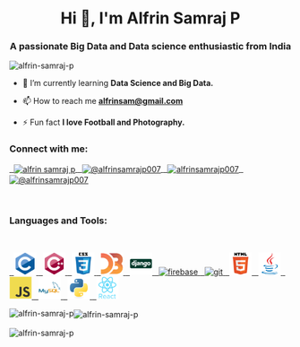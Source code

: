 <h1 align="center">Hi 👋, I'm Alfrin Samraj P</h1>
<h3 align="center">A passionate Big Data and Data science enthusiastic from India</h3>

<p align="left"> <img src="https://komarev.com/ghpvc/?username=alfrin-samraj-p&label=Profile%20views&color=0e75b6&style=flat" alt="alfrin-samraj-p" /> </p>

- 🌱 I’m currently learning **Data Science and Big Data.**

- 📫 How to reach me **alfrinsam@gmail.com**

- ⚡ Fun fact **I love Football and Photography.**

<h3 align="left">Connect with me:</h3>
<p align="left">
<a href="https://linkedin.com/in/alfrin samraj p" target="blank">&nbsp;
<img align="center" src="https://raw.githubusercontent.com/rahuldkjain/github-profile-readme-generator/neutral-icons/src/images/icons/Social/linked-in-alt.svg" alt="alfrin samraj p" height="30" width="40" />
</a>
<a href="https://www.hackerrank.com/@alfrinsamrajp007" target="blank">&nbsp;
<img align="center" src="https://raw.githubusercontent.com/rahuldkjain/github-profile-readme-generator/neutral-icons/src/images/icons/Social/hackerrank.svg" alt="@alfrinsamrajp007" height="30" width="40" />
</a>
<a href="https://www.leetcode.com/alfrinsamrajp007" target="blank">&nbsp;
<img align="center" src="https://raw.githubusercontent.com/rahuldkjain/github-profile-readme-generator/neutral-icons/src/images/icons/Social/leet-code.svg" alt="alfrinsamrajp007" height="30" width="40" />
</a>
<a href="https://www.hackerearth.com/@alfrinsamrajp007" target="blank">&nbsp;
<img align="center" src="https://raw.githubusercontent.com/rahuldkjain/github-profile-readme-generator/neutral-icons/src/images/icons/Social/hackerearth.svg" alt="@alfrinsamrajp007" height="30" width="40" />
</a>
</p>&nbsp;

<h3 align="left">Languages and Tools:</h3>
&nbsp;
<p align="left"> <a href="https://www.cprogramming.com/" target="_blank"> &nbsp;
<img src="https://raw.githubusercontent.com/devicons/devicon/master/icons/c/c-original.svg" alt="c" width="40" height="40"/>
 </a> 
 <a href="https://www.w3schools.com/cpp/" target="_blank">&nbsp; 
 <img src="https://raw.githubusercontent.com/devicons/devicon/master/icons/cplusplus/cplusplus-original.svg" alt="cplusplus" width="40" height="40"/> 
 </a> 
 <a href="https://www.w3schools.com/css/" target="_blank">&nbsp; 
 <img src="https://raw.githubusercontent.com/devicons/devicon/master/icons/css3/css3-original-wordmark.svg" alt="css3" width="40" height="40"/>
  </a> 
<a href="https://d3js.org/" target="_blank">&nbsp; 
<img src="https://raw.githubusercontent.com/devicons/devicon/master/icons/d3js/d3js-original.svg" alt="d3js" width="40" height="40"/> 
</a> 
<a href="https://www.djangoproject.com/" target="_blank">&nbsp; 
<img src="https://raw.githubusercontent.com/devicons/devicon/master/icons/django/django-original.svg" alt="django" width="40" height="40"/> 
</a> 
<a href="https://firebase.google.com/" target="_blank">&nbsp; 
<img src="https://www.vectorlogo.zone/logos/firebase/firebase-icon.svg" alt="firebase" width="40" height="40"/> 
</a> 
<a href="https://git-scm.com/" target="_blank">&nbsp; 
<img src="https://www.vectorlogo.zone/logos/git-scm/git-scm-icon.svg" alt="git" width="40" height="40"/> 
</a> 
<a href="https://www.w3.org/html/" target="_blank">&nbsp; 
<img src="https://raw.githubusercontent.com/devicons/devicon/master/icons/html5/html5-original-wordmark.svg" alt="html5" width="40" height="40"/> 
</a> 
<a href="https://www.java.com" target="_blank">&nbsp; 
<img src="https://raw.githubusercontent.com/devicons/devicon/master/icons/java/java-original.svg" alt="java" width="40" height="40"/> 
</a> 
<a href="https://developer.mozilla.org/en-US/docs/Web/JavaScript" target="_blank">&nbsp; 
<img src="https://raw.githubusercontent.com/devicons/devicon/master/icons/javascript/javascript-original.svg" alt="javascript" width="40" height="40"/> 
</a> 
<a href="https://www.mysql.com/" target="_blank">&nbsp; 
<img src="https://raw.githubusercontent.com/devicons/devicon/master/icons/mysql/mysql-original-wordmark.svg" alt="mysql" width="40" height="40"/> 
</a> 
<a href="https://www.python.org" target="_blank">&nbsp; 
<img src="https://raw.githubusercontent.com/devicons/devicon/master/icons/python/python-original.svg" alt="python" width="40" height="40"/> 
</a> 
<a href="https://reactjs.org/" target="_blank">&nbsp; 
<img src="https://raw.githubusercontent.com/devicons/devicon/master/icons/react/react-original-wordmark.svg" alt="react" width="40" height="40"/> 
</a> 
</p>

<p>

<img align="left" src="https://github-readme-stats.vercel.app/api/top-langs?username=alfrin-samraj-p&show_icons=true&locale=en&layout=compact" alt="alfrin-samraj-p" />
</p>

<p>

<img align="center" src="https://github-readme-stats.vercel.app/api?username=alfrin-samraj-p&show_icons=true&locale=en" alt="alfrin-samraj-p" />

</p>

<p>

<img align="center" src="https://github-readme-streak-stats.herokuapp.com/?user=alfrin-samraj-p&" alt="alfrin-samraj-p" />

</p>
